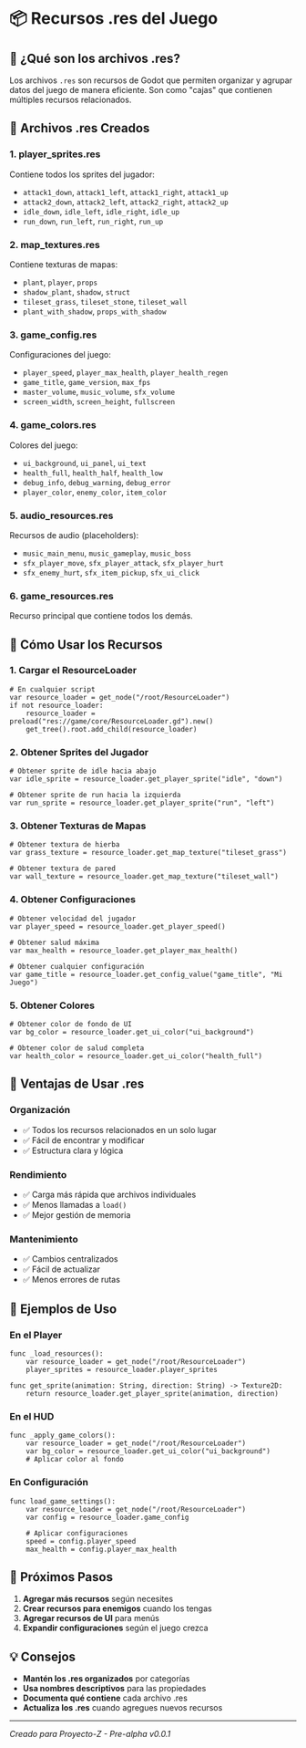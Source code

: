 # 📦 Recursos .res del Juego

## 🎯 **¿Qué son los archivos .res?**

Los archivos `.res` son recursos de Godot que permiten organizar y agrupar datos del juego de manera eficiente. Son como "cajas" que contienen múltiples recursos relacionados.

## 📁 **Archivos .res Creados**

### **1. player_sprites.res**
Contiene todos los sprites del jugador:
- `attack1_down`, `attack1_left`, `attack1_right`, `attack1_up`
- `attack2_down`, `attack2_left`, `attack2_right`, `attack2_up`
- `idle_down`, `idle_left`, `idle_right`, `idle_up`
- `run_down`, `run_left`, `run_right`, `run_up`

### **2. map_textures.res**
Contiene texturas de mapas:
- `plant`, `player`, `props`
- `shadow_plant`, `shadow`, `struct`
- `tileset_grass`, `tileset_stone`, `tileset_wall`
- `plant_with_shadow`, `props_with_shadow`

### **3. game_config.res**
Configuraciones del juego:
- `player_speed`, `player_max_health`, `player_health_regen`
- `game_title`, `game_version`, `max_fps`
- `master_volume`, `music_volume`, `sfx_volume`
- `screen_width`, `screen_height`, `fullscreen`

### **4. game_colors.res**
Colores del juego:
- `ui_background`, `ui_panel`, `ui_text`
- `health_full`, `health_half`, `health_low`
- `debug_info`, `debug_warning`, `debug_error`
- `player_color`, `enemy_color`, `item_color`

### **5. audio_resources.res**
Recursos de audio (placeholders):
- `music_main_menu`, `music_gameplay`, `music_boss`
- `sfx_player_move`, `sfx_player_attack`, `sfx_player_hurt`
- `sfx_enemy_hurt`, `sfx_item_pickup`, `sfx_ui_click`

### **6. game_resources.res**
Recurso principal que contiene todos los demás.

## 🚀 **Cómo Usar los Recursos**

### **1. Cargar el ResourceLoader**
```gdscript
# En cualquier script
var resource_loader = get_node("/root/ResourceLoader")
if not resource_loader:
    resource_loader = preload("res://game/core/ResourceLoader.gd").new()
    get_tree().root.add_child(resource_loader)
```

### **2. Obtener Sprites del Jugador**
```gdscript
# Obtener sprite de idle hacia abajo
var idle_sprite = resource_loader.get_player_sprite("idle", "down")

# Obtener sprite de run hacia la izquierda
var run_sprite = resource_loader.get_player_sprite("run", "left")
```

### **3. Obtener Texturas de Mapas**
```gdscript
# Obtener textura de hierba
var grass_texture = resource_loader.get_map_texture("tileset_grass")

# Obtener textura de pared
var wall_texture = resource_loader.get_map_texture("tileset_wall")
```

### **4. Obtener Configuraciones**
```gdscript
# Obtener velocidad del jugador
var player_speed = resource_loader.get_player_speed()

# Obtener salud máxima
var max_health = resource_loader.get_player_max_health()

# Obtener cualquier configuración
var game_title = resource_loader.get_config_value("game_title", "Mi Juego")
```

### **5. Obtener Colores**
```gdscript
# Obtener color de fondo de UI
var bg_color = resource_loader.get_ui_color("ui_background")

# Obtener color de salud completa
var health_color = resource_loader.get_ui_color("health_full")
```

## 🔧 **Ventajas de Usar .res**

### **Organización**
- ✅ Todos los recursos relacionados en un solo lugar
- ✅ Fácil de encontrar y modificar
- ✅ Estructura clara y lógica

### **Rendimiento**
- ✅ Carga más rápida que archivos individuales
- ✅ Menos llamadas a `load()`
- ✅ Mejor gestión de memoria

### **Mantenimiento**
- ✅ Cambios centralizados
- ✅ Fácil de actualizar
- ✅ Menos errores de rutas

## 📝 **Ejemplos de Uso**

### **En el Player**
```gdscript
func _load_resources():
    var resource_loader = get_node("/root/ResourceLoader")
    player_sprites = resource_loader.player_sprites

func get_sprite(animation: String, direction: String) -> Texture2D:
    return resource_loader.get_player_sprite(animation, direction)
```

### **En el HUD**
```gdscript
func _apply_game_colors():
    var resource_loader = get_node("/root/ResourceLoader")
    var bg_color = resource_loader.get_ui_color("ui_background")
    # Aplicar color al fondo
```

### **En Configuración**
```gdscript
func load_game_settings():
    var resource_loader = get_node("/root/ResourceLoader")
    var config = resource_loader.game_config

    # Aplicar configuraciones
    speed = config.player_speed
    max_health = config.player_max_health
```

## 🎯 **Próximos Pasos**

1. **Agregar más recursos** según necesites
2. **Crear recursos para enemigos** cuando los tengas
3. **Agregar recursos de UI** para menús
4. **Expandir configuraciones** según el juego crezca

## 💡 **Consejos**

- **Mantén los .res organizados** por categorías
- **Usa nombres descriptivos** para las propiedades
- **Documenta qué contiene** cada archivo .res
- **Actualiza los .res** cuando agregues nuevos recursos

---

*Creado para Proyecto-Z - Pre-alpha v0.0.1*

